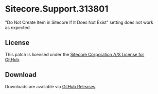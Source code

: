 # Sitecore.Support.313801
&quot;Do Not Create Item in Sitecore If It Does Not Exist&quot; setting does not work as expected

## License  
This patch is licensed under the [Sitecore Corporation A/S License for GitHub](https://github.com/sitecoresupport/Sitecore.Support.313801/blob/master/LICENSE).  

## Download  
Downloads are available via [GitHub Releases](https://github.com/sitecoresupport/Sitecore.Support.313801/releases).  
